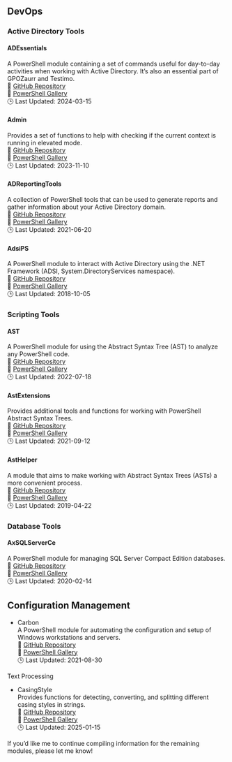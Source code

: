 


## DevOps

### Active Directory Tools

#### ADEssentials
A PowerShell module containing a set of commands useful for day-to-day activities when working with Active Directory. It’s also an essential part of GPOZaurr and Testimo.  
    🔗 [GitHub Repository](https://github.com/EvotecIT/ADEssentials)  
    🔗 [PowerShell Gallery](https://www.powershellgallery.com/packages/ADEssentials)  
    🕒 Last Updated: 2024-03-15 

#### Admin 
Provides a set of functions to help with checking if the current context is running in elevated mode.  
    🔗 [GitHub Repository](https://github.com/PSModule/Admin)  
    🔗 [PowerShell Gallery](https://www.powershellgallery.com/packages/Admin)  
    🕒 Last Updated: 2023-11-10 

#### ADReportingTools
A collection of PowerShell tools that can be used to generate reports and gather information about your Active Directory domain.  
    🔗 [GitHub Repository](https://github.com/jdhitsolutions/ADReportingTools)  
    🔗 [PowerShell Gallery](https://www.powershellgallery.com/packages/ADReportingTools)  
    🕒 Last Updated: 2021-06-20

#### AdsiPS
A PowerShell module to interact with Active Directory using the .NET Framework (ADSI, System.DirectoryServices namespace).  
    🔗 [GitHub Repository](https://github.com/lazywinadmin/AdsiPS)  
    🔗 [PowerShell Gallery](https://www.powershellgallery.com/packages/AdsiPS)  
    🕒 Last Updated: 2018-10-05

### Scripting Tools

#### AST
A PowerShell module for using the Abstract Syntax Tree (AST) to analyze any PowerShell code.  
    🔗 [GitHub Repository](https://github.com/PSModule/Ast)  
    🔗 [PowerShell Gallery](https://www.powershellgallery.com/packages/AST)  
    🕒 Last Updated: 2022-07-18 

#### AstExtensions  
Provides additional tools and functions for working with PowerShell Abstract Syntax Trees.  
    🔗 [GitHub Repository](https://github.com/PowerShell/AstExtensions)  
    🔗 [PowerShell Gallery](https://www.powershellgallery.com/packages/AstExtensions)  
    🕒 Last Updated: 2021-09-12

#### AstHelper  
A module that aims to make working with Abstract Syntax Trees (ASTs) a more convenient process.  
    🔗 [GitHub Repository](https://github.com/thomasrayner/AstHelper)  
    🔗 [PowerShell Gallery](https://www.powershellgallery.com/packages/AstHelper)  
    🕒 Last Updated: 2019-04-22 

### Database Tools

#### AxSQLServerCe
A PowerShell module for managing SQL Server Compact Edition databases.  
    🔗 [GitHub Repository](https://github.com/axians/AxSQLServerCe)  
    🔗 [PowerShell Gallery](https://www.powershellgallery.com/packages/AxSQLServerCe)  
    🕒 Last Updated: 2020-02-14 

## Configuration Management

  

  

-   Carbon  
    A PowerShell module for automating the configuration and setup of Windows workstations and servers.  
    🔗 [GitHub Repository](https://github.com/webmd-health-services/Carbon)  
    🔗 [PowerShell Gallery](https://www.powershellgallery.com/packages/Carbon)  
    🕒 Last Updated: 2021-08-30 

  

  

  

Text Processing

  

  

-   CasingStyle  
    Provides functions for detecting, converting, and splitting different casing styles in strings.  
    🔗 [GitHub Repository](https://github.com/PSModule/CasingStyle)  
    🔗 [PowerShell Gallery](https://www.powershellgallery.com/packages/CasingStyle)  
    🕒 Last Updated: 2025-01-15 

  

  

  

  

If you’d like me to continue compiling information for the remaining modules, please let me know!
